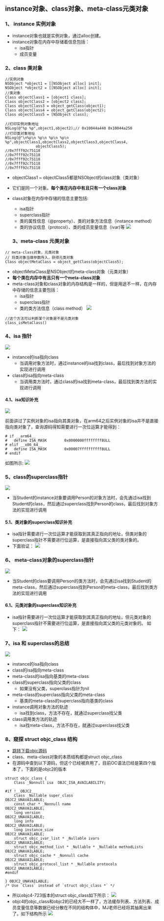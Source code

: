 ## instance对象、class对象、meta-class元类对象
### 1、 instance 实例对象
* instance对象也就是实例对象，通过alloc创建。
* instance对象在内存中存储着信息包括：
	* isa指针
	* 成员变量

### 2、class 类对象

```
//实例对象
NSObject *object1 = [[NSObject alloc] init]; 
NSObject *object2 = [[NSObject alloc] init];
//类对象
Class objectClass1 = [object1 class];
Class objectClass2 = [object2 class];
Class objectClass3 = object_getClass(object1);
Class objectClass4 = object_getClass(object2);
Class objectClass5 = [NSObject class];

//打印实例对象地址
NSLog(@"%p %p",object1,object2);// 0x10044a440 0x10044a250
//打印类对象地址
NSLog(@"\n%p\n %p\n %p\n %p\n %p",objectClass1,objectClass2,objectClass3,objectClass4,
              objectClass5);
//0x7fff92c75118
//0x7fff92c75118
//0x7fff92c75118
//0x7fff92c75118
//0x7fff92c75118

```
* objectClass1 ~ objectClass5都是NSObject的class对象（类对象）
* 它们是同一个对象。**每个类在内存中有且只有一个class对象**
* class对象在内存中存储的信息主要包括:
	* isa指针
	* superclass指针
	* 类的属性信息（@property）、类的对象方法信息（instance method）
	* 类的协议信息（protocol）、类的成员变量信息（ivar)等
	![](resource/02/01.png)
	

	### 3、meta-class 元类对象
	
```
// meta-class对象，元类对象
// 将类对象当做参数传入，获得元类对象
Class objectMetaClass = object_getClass(objectClass5);
```
* objectMetaClass是NSObject的meta-class对象（元类对象）
* **每个类在内存中有且只有一个meta-class对象**
* meta-class对象和class对象的内存结构是一样的，但是用途不一样，在内存中存储的信息主要包括：
	* isa指针
	* superclass指针
	* 类的类方法信息（class method）
	![](resource/02/02.png)
	
	
```
//这个方法可以判断某个对象是不是元类对象
class_isMetaClass() 
```
### 4、isa 指针

![](resource/02/03.png)

* instance的isa指向class
	* 当调用对象方法时，通过instance的isa找到class，最后找到对象方法的实现进行调用
* class的isa指向meta-class
	* 当调用类方法时，通过class的isa找到meta-class，最后找到类方法的实现进行调用

#### 4.1、isa知识补充
![](resource/02/07.png)

前面讲过了实例对象的isa指向其类对象，在arm64之后实例对象的isa并不是直接指向类对象了，查询源码得知需要进行一次位运算才能得到：
```
# if __arm64__
#   define ISA_MASK        0x0000000ffffffff8ULL
# elif __x86_64__
#   define ISA_MASK        0x00007ffffffffff8ULL
# endif
```
如图所示:
![](resource/02/08.png)
	
### 5、class的superclass指针
![](resource/02/04.png)

* 当Student的instance对象要调用Person的对象方法时，会先通过isa找到Student的class，然后通过superclass找到Person的class，最后找到对象方法的实现进行调用

#### 5.1、类对象的superclass知识补充
* isa指针需要进行一次位运算才能获取到其真正指向的地址，但类对象的superclass指针不需要进行位运算，是直接指向其父类的类对象的。
* 下面验证：
![](resource/02/09.png)
### 6、 meta-class对象的superclass指针
![](resource/02/05.png)

* 当Student的class要调用Person的类方法时，会先通过isa找到Student的meta-class，然后通过superclass找到Person的meta-class，最后找到类方法的实现进行调用

#### 6.1、元类对象的superclass知识补充
* isa指针需要进行一次位运算才能获取到其真正指向的地址，但元类对象的superclass指针不需要进行位运算，是直接指向其父类的元类对象的。
如下：
![](resource/02/10.png)

### 7、isa 和 superclass的总结
![](resource/02/06.png)

* instance的isa指向class
* class的isa指向meta-class
* meta-class的isa指向基类的meta-class
* class的superclass指向父类的class
	* 如果没有父类，superclass指针为nil
* meta-class的superclass指向父类的meta-class
	* 基类的meta-class的superclass指向基类的class
* instance调用对象方法的轨迹
	* isa找到class，方法不存在，就通过superclass找父类
* class调用类方法的轨迹
	* isa找meta-class，方法不存在，就通过superclass找父类

### 8、窥探 struct objc_class 结构
* [跳转下载objc源码](https://opensource.apple.com/tarballs/objc4/)
* class、meta-class对象的本质结构都是struct objc_class
* 在源码中查到以下源码，但这个已经被弃用了，目前OC语法已经是第四个版本了，下面的是objc2的版本

```
struct objc_class {
    Class _Nonnull isa  OBJC_ISA_AVAILABILITY;

#if !__OBJC2__
    Class _Nullable super_class                              OBJC2_UNAVAILABLE;
    const char * _Nonnull name                               OBJC2_UNAVAILABLE;
    long version                                             OBJC2_UNAVAILABLE;
    long info                                                OBJC2_UNAVAILABLE;
    long instance_size                                       OBJC2_UNAVAILABLE;
    struct objc_ivar_list * _Nullable ivars                  OBJC2_UNAVAILABLE;
    struct objc_method_list * _Nullable * _Nullable methodLists                    OBJC2_UNAVAILABLE;
    struct objc_cache * _Nonnull cache                       OBJC2_UNAVAILABLE;
    struct objc_protocol_list * _Nullable protocols          OBJC2_UNAVAILABLE;
#endif

} OBJC2_UNAVAILABLE;
/* Use `Class` instead of `struct objc_class *` */
```
* 所以objc4-723版本的struct objc_class如下所示：
![](resource/02/12.png)
* objc4的objc_class和objc2的已经大不一样了，方法缓存列表、方法列表、成员变量信息等数据已经分散在不同的结构体中，MJ老师已经将其抽离出来了。如下结构所示
![](resource/02/11.png)

